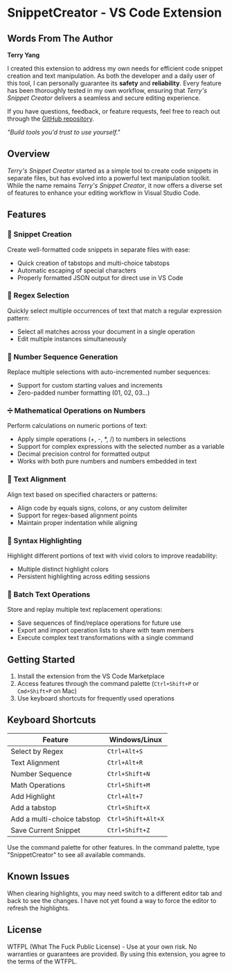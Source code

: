 # SnippetCreator - VS Code Extension

## Words From The Author

**Terry Yang**

I created this extension to address my own needs for efficient code snippet creation and text manipulation. As both the developer and a daily user of this tool, I can personally guarantee its **safety** and **reliability**. Every feature has been thoroughly tested in my own workflow, ensuring that *Terry's Snippet Creator* delivers a seamless and secure editing experience.

If you have questions, feedback, or feature requests, feel free to reach out through the [GitHub repository](https://github.com/0x7FFFFFFFFFFFFFFF/snippetcreator).

*"Build tools you'd trust to use yourself."*

## Overview

*Terry's Snippet Creator* started as a simple tool to create code snippets in separate files, but has evolved into a powerful text manipulation toolkit. While the name remains *Terry's Snippet Creator*, it now offers a diverse set of features to enhance your editing workflow in Visual Studio Code.

## Features

### 📝 Snippet Creation
Create well-formatted code snippets in separate files with ease:
- Quick creation of tabstops and multi-choice tabstops
- Automatic escaping of special characters
- Properly formatted JSON output for direct use in VS Code

### 🔎 Regex Selection
Quickly select multiple occurrences of text that match a regular expression pattern:
- Select all matches across your document in a single operation
- Edit multiple instances simultaneously

### 🔢 Number Sequence Generation
Replace multiple selections with auto-incremented number sequences:
- Support for custom starting values and increments
- Zero-padded number formatting (01, 02, 03...)

### ➗ Mathematical Operations on Numbers
Perform calculations on numeric portions of text:
- Apply simple operations (+, -, *, /) to numbers in selections
- Support for complex expressions with the selected number as a variable
- Decimal precision control for formatted output
- Works with both pure numbers and numbers embedded in text

### 📏 Text Alignment
Align text based on specified characters or patterns:
- Align code by equals signs, colons, or any custom delimiter
- Support for regex-based alignment points
- Maintain proper indentation while aligning

### 🌈 Syntax Highlighting
Highlight different portions of text with vivid colors to improve readability:
- Multiple distinct highlight colors
- Persistent highlighting across editing sessions

### 🔄 Batch Text Operations
Store and replay multiple text replacement operations:
- Save sequences of find/replace operations for future use
- Export and import operation lists to share with team members
- Execute complex text transformations with a single command

## Getting Started

1. Install the extension from the VS Code Marketplace
2. Access features through the command palette (`Ctrl+Shift+P` or `Cmd+Shift+P` on Mac)
3. Use keyboard shortcuts for frequently used operations

## Keyboard Shortcuts

| Feature | Windows/Linux |
|---------|--------------|
| Select by Regex | `Ctrl+Alt+S` |
| Text Alignment | `Ctrl+Alt+R` |
| Number Sequence | `Ctrl+Shift+N` |
| Math Operations | `Ctrl+Shift+M` |
| Add Highlight | `Ctrl+Alt+7` |
| Add a tabstop | `Ctrl+Shift+X` |
| Add a multi-choice tabstop | `Ctrl+Shift+Alt+X` |
| Save Current Snippet | `Ctrl+Shift+Z` |

Use the command palette for other features. In the command palette, type "SnippetCreator" to see all available commands.

## Known Issues
When clearing highlights, you may need switch to a different editor tab and back to see the changes. I have not yet found a way to force the editor to refresh the highlights.

## License

WTFPL (What The Fuck Public License) - Use at your own risk. No warranties or guarantees are provided. By using this extension, you agree to the terms of the WTFPL.

